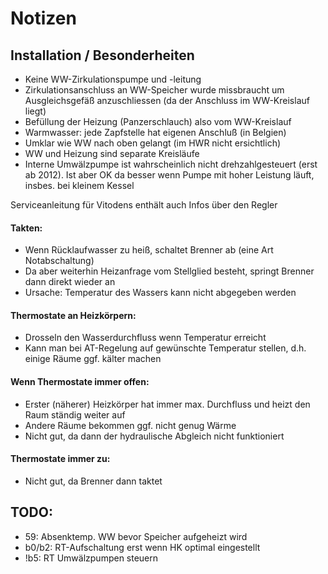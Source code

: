 # Notizen

## Installation / Besonderheiten
- Keine WW-Zirkulationspumpe und -leitung
- Zirkulationsanschluss an WW-Speicher wurde missbraucht um Ausgleichsgefäß anzuschliessen (da der Anschluss im WW-Kreislauf liegt)
- Befüllung der Heizung (Panzerschlauch) also vom WW-Kreislauf
- Warmwasser: jede Zapfstelle hat eigenen Anschluß (in Belgien)
- Umklar wie WW nach oben gelangt (im HWR nicht ersichtlich)
- WW und Heizung sind separate Kreisläufe
- Interne Umwälzpumpe ist wahrscheinlich nicht drehzahlgesteuert (erst ab 2012). Ist aber OK da besser wenn Pumpe mit hoher Leistung läuft, insbes. bei kleinem Kessel 

Serviceanleitung für Vitodens enthält auch Infos über den Regler

#### Takten:
- Wenn Rücklaufwasser zu heiß, schaltet Brenner ab (eine Art Notabschaltung)
- Da aber weiterhin Heizanfrage vom Stellglied besteht, springt Brenner dann direkt wieder an
- Ursache: Temperatur des Wassers kann nicht abgegeben werden 

#### Thermostate an Heizkörpern:
- Drosseln den Wasserdurchfluss wenn Temperatur erreicht
- Kann man bei AT-Regelung auf gewünschte Temperatur stellen, d.h. einige Räume ggf. kälter machen

#### Wenn Thermostate immer offen:
- Erster (näherer) Heizkörper hat immer max. Durchfluss und heizt den Raum ständig weiter auf
- Andere Räume bekommen ggf. nicht genug Wärme
- Nicht gut, da dann der hydraulische Abgleich nicht funktioniert

#### Thermostate immer zu:
- Nicht gut, da Brenner dann taktet

## TODO:
- 59: Absenktemp. WW bevor Speicher aufgeheizt wird
- b0/b2: RT-Aufschaltung erst wenn HK optimal eingestellt 
- !b5: RT Umwälzpumpen steuern


